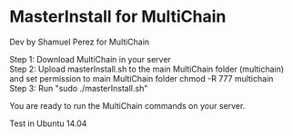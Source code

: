 # MasterInstall for MultiChain
Dev by Shamuel Perez for MultiChain

Step 1: Download MultiChain in your server<br>
Step 2: Upload masterInstall.sh to the main MultiChain folder (multichain) and set permission to main MultiChain folder chmod -R 777 multichain<br>
Step 3: Run "sudo ./masterInstall.sh"<br>

You are ready to run the MultiChain commands on your server. <br>

Test in Ubuntu 14.04
